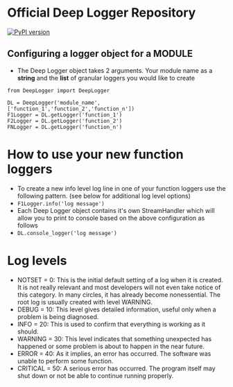 # Official Deep Logger Repository

[![PyPI version](https://badge.fury.io/py/DeepLogger.svg)](https://badge.fury.io/py/DeepLogger)

## Configuring a logger object for a MODULE

* The Deep Logger object takes 2 arguments. Your module name as a **string** and the **list** of granular loggers you would like to create
```
from DeepLogger import DeepLogger

DL = DeepLogger('module_name',['function_1','function_2','function_n'])
F1Logger = DL.getLogger('function_1')
F2Logger = DL.getLogger('function_2')
FNLogger = DL.getLogger('function_n')
```

# How to use your new function loggers

* To create a new info level log line in one of your function loggers use the following pattern. (see below for additional log level options)
* `F1Logger.info('log message')`
* Each Deep Logger object contains it's own StreamHandler which will allow you to print to console based on the above configuration as follows
* `DL.console_logger('log message')`

# Log levels

* NOTSET = 0: This is the initial default setting of a log when it is created. It is not really relevant and most developers will not even take notice of this category. In many circles, it has already become nonessential. The root log is usually created with level WARNING.
* DEBUG = 10: This level gives detailed information, useful only when a problem is being diagnosed.
* INFO = 20: This is used to confirm that everything is working as it should.
* WARNING = 30: This level indicates that something unexpected has happened or some problem is about to happen in the near future.
* ERROR = 40: As it implies, an error has occurred. The software was unable to perform some function.
* CRITICAL = 50: A serious error has occurred. The program itself may shut down or not be able to continue running properly.
